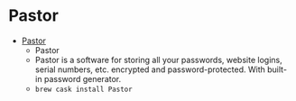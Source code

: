 # Pastor
- [Pastor](https://mehlau.net/pastor/)
  -  Pastor 
  - Pastor is a software for storing all your passwords, website logins, serial numbers, etc. encrypted and password-protected. With built-in password generator.
  - `brew cask install Pastor`
